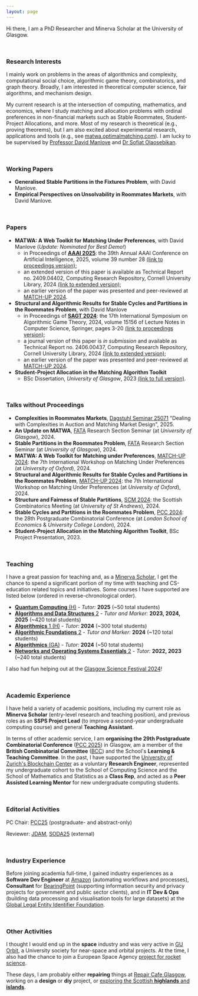 ```yaml
--- 
layout: page
--- 
```


Hi there, I am a PhD Researcher and Minerva Scholar at the University of Glasgow.

<p>&nbsp;</p>

### Research Interests
I mainly work on problems in the areas of algorithmics and complexity, computational social choice, algorithmic game theory, combinatorics, and graph theory. Broadly, I am interested in theoretical computer science, fair algorithms, and mechanism design.

My current research is at the intersection of computing, mathematics, and economics, where I study matching and allocation problems with ordinal preferences in non-financial markets such as Stable Roommates, Student-Project Allocations, and more. Most of my research is theoretical (e.g., proving theorems), but I am also excited about experimental research, applications and tools (e.g., see [matwa.optimalmatching.com](https://matwa.optimalmatching.com/)). I am lucky to be supervised by [Professor David Manlove](https://www.dcs.gla.ac.uk/~davidm/) and [Dr Sofiat Olaosebikan](https://www.dcs.gla.ac.uk/~sofiat/).

<p>&nbsp;</p>


### Working Papers

- **Generalised Stable Partitions in the Fixtures Problem**, with David Manlove.
- **Empirical Perspectives on Unsolvability in Roommates Markets**, with David Manlove.

<p>&nbsp;</p>


### Papers
- **MATWA: A Web Toolkit for Matching Under Preferences**, with David Manlove (_Update: Nominated for Best Demo!_)
  - in Proceedings of [**AAAI 2025**](https://aaai.org/conference/aaai/aaai-25/): the 39th Annual AAAI Conference on Artificial Intelligence, 2025, volume 39 number 28 [(link to proceedings version)](https://doi.org/10.1609/aaai.v39i28.35352);
  - an extended version of this paper is available as Technical Report no. 2409.04402, Computing Research Repository, Cornell University Library, 2024 [(link to extended version)](https://arxiv.org/abs/2409.04402);
  - an earlier version of the paper was presented and peer-reviewed at [MATCH-UP 2024](https://www.dcs.gla.ac.uk/research/algorithms/MATCHUP2024/).
- **Structural and Algorithmic Results for Stable Cycles and Partitions in the Roommates Problem**, with David Manlove
  - in Proceedings of [**SAGT 2024**](https://www.cwi.nl/en/groups/networks-and-optimization/events/sagt-2024/): the 17th International Symposium on Algorithmic Game Theory, 2024, volume 15156 of Lecture Notes in Computer Science, Springer, pages 3-20 [(link to proceedings version)](https://doi.org/10.1007/978-3-031-71033-9_1);
  - a journal version of this paper is _in submission_ and available as Technical Report no. 2406.00437, Computing Research Repository, Cornell University Library, 2024 [(link to extended version)](https://arxiv.org/abs/2406.00437);
  - an earlier version of the paper was presented and peer-reviewed at [MATCH-UP 2024](https://www.dcs.gla.ac.uk/research/algorithms/MATCHUP2024/).
- **Student-Project Allocation in the Matching Algorithm Toolkit**
  - BSc Dissertation, _University of Glasgow_, 2023 [(link to full version)](/files/level4project.pdf).

<p>&nbsp;</p>


### Talks without Proceedings
- **Complexities in Roommates Markets**, [Dagstuhl Seminar 25071]([https://www.gla.ac.uk/schools/computing/research/researchsections/fata-section/](https://www.dagstuhl.de/en/seminars/seminar-calendar/seminar-details/25071)) "Dealing with Complexities in Auction and Matching Market Design", 2025.
- **An Update on MATWA**, [FATA](https://www.gla.ac.uk/schools/computing/research/researchsections/fata-section/) Research Section Seminar (at _University of Glasgow_), 2024.
- **Stable Partitions in the Roommates Problem**, [FATA](https://www.gla.ac.uk/schools/computing/research/researchsections/fata-section/) Research Section Seminar (at _University of Glasgow_), 2024.
- **MATWA: A Web Toolkit for Matching under Preferences**, [MATCH-UP 2024](https://www.dcs.gla.ac.uk/research/algorithms/MATCHUP2024/): the 7th International Workshop on Matching Under Preferences (at _University of Oxford_), 2024.
- **Structural and Algorithmic Results for Stable Cycles and Partitions in the Roommates Problem**, [MATCH-UP 2024](https://www.dcs.gla.ac.uk/research/algorithms/MATCHUP2024/): the 7th International Workshop on Matching Under Preferences (at _University of Oxford_), 2024. 
- **Structure and Fairness of Stable Partitions**, [SCM 2024](https://sites.cs.st-andrews.ac.uk/scm2024/): the Scottish Combinatorics Meeting (at _University of St Andrews_), 2024.
- **Stable Cycles and Partitions in the Roommates Problem**, [PCC 2024](https://sites.google.com/view/pcc-2024/home): the 28th Postgraduate Combinatorial Conference (at _London School of Economics_ & _University College London_), 2024.
- **Student-Project Allocation in the Matching Algorithm Toolkit**, BSc Project Presentation, 2023.

<p>&nbsp;</p>


### Teaching
I have a great passion for teaching and, as a [Minerva Scholar](https://www.gla.ac.uk/schools/computing/postgraduateresearch/prospectivestudents/minervascholarships/), I get the chance to spend a significant portion of my time with teaching and CS-education related topics and initiatives. Some courses I have supported are listed below (ordered in reverse-chronological order).

- [**Quantum Computing** (H)](https://www.gla.ac.uk/coursecatalogue/course/?code=COMPSCI4105) - _Tutor:_ **2025** (~50 total students)
- [**Algorithms and Data Structures** 2](https://www.gla.ac.uk/coursecatalogue/course/?code=COMPSCI2007) - _Tutor and Marker:_ **2023, 2024, 2025** (~420 total students)
- [**Algorithmics** 1 (H)](https://www.gla.ac.uk/coursecatalogue/course/?code=COMPSCI4009) - _Tutor:_ **2024** (~300 total students)
- [**Algorithmic Foundations** 2](https://www.gla.ac.uk/coursecatalogue/course/?code=COMPSCI2003) - _Tutor and Marker:_ **2024** (~120 total students)
- [**Algorithmics** (GA)](https://www.gla.ac.uk/coursecatalogue/course/?code=COMPSCI2026) - _Tutor:_ **2024** (~50 total students)
- [**Networks and Operating Systems Essentials** 2](https://www.gla.ac.uk/coursecatalogue/course/?code=COMPSCI2024) - _Tutor:_ **2022, 2023** (~240 total students)

I also had fun helping out at the [Glasgow Science Festival 2024](https://www.gla.ac.uk/events/sciencefestival/)!

<p>&nbsp;</p>


### Academic Experience
I have held a variety of academic positions, including my current role as **Minerva Scholar** (entry-level research and teaching position), and previous roles as an **SSPS Project Lead** (to improve a second-year undergraduate computing course) and general **Teaching Assistant**.

In terms of other academic service, I am **organising the 29th Postgraduate Combinatorial Conference** ([PCC 2025](https://sites.google.com/view/pcc2025/home)) in Glasgow, am a member of the **British Combinatorial Committee** ([BCC](https://www.britishcombinatorics.org.uk/)) and the School's **Learning & Teaching Committee**. In the past, I have supported the [University of Zurich's Blockchain Center](https://www.blockchain.uzh.ch/) as a voluntary **Research Engineer**, represented my undergraduate cohort to the School of Computing Science and the School of Mathematics and Statistics as a **Class Rep**, and acted as a **Peer Assisted Learning Mentor** for new undergraduate computing students.

<p>&nbsp;</p>


### Editorial Activities
PC Chair: [PCC25](https://sites.google.com/view/pcc2025/home) (postgraduate- and abstract-only)

Reviewer: [JDAM](https://www.sciencedirect.com/journal/discrete-applied-mathematics), [SODA25](https://www.siam.org/conferences-events/siam-conferences/soda25/) (external)

<p>&nbsp;</p>


### Industry Experience
Before joining academia full-time, I gained industry experiences as a **Software Dev Engineer** at [Amazon](https://www.amazon.co.uk/gp/video/livetv) (automating workflows and processes), **Consultant** for [BearingPoint](https://www.bearingpoint.com/en-gb/) (supporting information security and privacy projects for government and public sector clients), and in **IT Dev & Ops** (building data processing and visualisation tools for large datasets) at the [Global Legal Entity Identifier Foundation](https://www.gleif.org/en). 

<p>&nbsp;</p>


### Other Activities
I thought I would end up in the **space** industry and was very active in [GU Orbit](https://uk.linkedin.com/company/gu-orbit), a University society for near-space and orbital projects. At the time, I also had the chance to join a European Space Agency [project for rocket science](https://www.esa.int/Education/Fly_A_Rocket). 

These days, I am probably either **repairing** things at [Repair Cafe Glasgow](https://repaircafeglasgow.org/), working on a **design** or **diy** project, or [exploring the Scottish **highlands** and **islands**](scotland).
